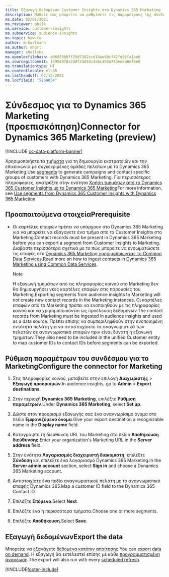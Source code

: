 ```yaml
---
title: Εξαγωγή δεδομένων Customer Insights στο Dynamics 365 Marketing
description: Μάθετε πώς μπορείτε να ρυθμίσετε τις παραμέτρους της σύνδεσης με το Dynamics 365 Marketing.
ms.date: 02/01/2021
ms.reviewer: philk
ms.service: customer-insights
ms.subservice: audience-insights
ms.topic: how-to
author: m-hartmann
ms.author: mhart
manager: shellyha
ms.openlocfilehash: a06920b8ff25d7102ccd14ae68cf42fe91fa1ee6
ms.sourcegitcommit: 139548f8a2d0f24d54c4a6c404a743eeeb8ef8e0
ms.translationtype: HT
ms.contentlocale: el-GR
ms.lasthandoff: 02/15/2021
ms.locfileid: "5269054"
---
```

# <a name="connector-for-dynamics-365-marketing-preview"></a><span data-ttu-id="0f81c-103">Σύνδεσμος για το Dynamics 365 Marketing (προεπισκόπηση)</span><span class="sxs-lookup"><span data-stu-id="0f81c-103">Connector for Dynamics 365 Marketing (preview)</span></span>

[!INCLUDE [cc-data-platform-banner](../includes/cc-data-platform-banner.md)]

<span data-ttu-id="0f81c-104">Χρησιμοποιήστε τα [τμήματα](segments.md) για τη δημιουργία εκστρατειών και την επικοινωνία με συγκεκριμένες ομάδες πελατών με το Dynamics 365 Marketing.</span><span class="sxs-lookup"><span data-stu-id="0f81c-104">Use [segments](segments.md) to generate campaigns and contact specific groups of customers with Dynamics 365 Marketing.</span></span> <span data-ttu-id="0f81c-105">Για περισσότερες πληροφορίες, ανατρέξτε στην ενότητα [Χρήση τμημάτων από το Dynamics 365 Customer Insights με το Dynamics 365 Marketing](https://docs.microsoft.com/dynamics365/marketing/customer-insights-segments)</span><span class="sxs-lookup"><span data-stu-id="0f81c-105">For more information, see [Use segments from Dynamics 365 Customer Insights with Dynamics 365 Marketing](https://docs.microsoft.com/dynamics365/marketing/customer-insights-segments)</span></span>

## <a name="prerequisite"></a><span data-ttu-id="0f81c-106">Προαπαιτούμενα στοιχεία</span><span class="sxs-lookup"><span data-stu-id="0f81c-106">Prerequisite</span></span>

- <span data-ttu-id="0f81c-107">Οι καρτέλες επαφών πρέπει να υπάρχουν στο Dynamics 365 Marketing για να μπορείτε να εξαγάγετε ένα τμήμα από το Customer Insights στο Marketing.</span><span class="sxs-lookup"><span data-stu-id="0f81c-107">Contact records must be present in Dynamics 365 Marketing before you can export a segment from Customer Insights to Marketing.</span></span> <span data-ttu-id="0f81c-108">Διαβάστε περισσότερα σχετικά με το πώς μπορείτε να ενσωματώσετε τις επαφές στο [Dynamics 365 Marketing χρησιμοποιώντας το Common Data Services](connect-power-query.md).</span><span class="sxs-lookup"><span data-stu-id="0f81c-108">Read more on how to ingest contacts in [Dynamics 365 Marketing using Common Data Services](connect-power-query.md).</span></span>

  > [!NOTE]
  > <span data-ttu-id="0f81c-109">Η εξαγωγή τμημάτων από τις πληροφορίες κοινού στο Marketing δεν θα δημιουργήσει νέες καρτέλες επαφών στις παρουσίες του Marketing.</span><span class="sxs-lookup"><span data-stu-id="0f81c-109">Exporting segments from audience insights to Marketing will not create new contact records in the Marketing instances.</span></span> <span data-ttu-id="0f81c-110">Οι καρτέλες επαφών από το Marketing πρέπει να ενοποιηθούν με τις πληροφορίες κοινού και να χρησιμοποιούνται ως προέλευση δεδομένων.</span><span class="sxs-lookup"><span data-stu-id="0f81c-110">The contact records from Marketing must be ingested in audience insights and used as a data source.</span></span> <span data-ttu-id="0f81c-111">Πρέπει επίσης να συμπεριληφθούν στην ενοποιημένη οντότητα πελάτη για να αντιστοιχίσετε τα αναγνωριστικά των πελατών σε αναγνωριστικά επαφών πριν είναι δυνατή η εξαγωγή τμημάτων.</span><span class="sxs-lookup"><span data-stu-id="0f81c-111">They also need to be included in the unified Customer entity to map customer IDs to contact IDs before segments can be exported.</span></span>

## <a name="configure-the-connector-for-marketing"></a><span data-ttu-id="0f81c-112">Ρύθμιση παραμέτρων του συνδέσμου για το Marketing</span><span class="sxs-lookup"><span data-stu-id="0f81c-112">Configure the connector for Marketing</span></span>

1. <span data-ttu-id="0f81c-113">Στις πληροφορίες κοινού, μεταβείτε στην επιλογή **Διαχειριστής** > **Εξαγωγή προορισμών**.</span><span class="sxs-lookup"><span data-stu-id="0f81c-113">In audience insights, go to **Admin** > **Export destinations**.</span></span>

1. <span data-ttu-id="0f81c-114">Στην περιοχή **Dynamics 365 Marketing**, επιλέξτε **Ρύθμιση παραμέτρων**.</span><span class="sxs-lookup"><span data-stu-id="0f81c-114">Under **Dynamics 365 Marketing**, select **Set up**.</span></span>

1. <span data-ttu-id="0f81c-115">Δώστε στον προορισμό εξαγωγής σας ένα αναγνωρίσιμο όνομα στο πεδίο **Εμφανιζόμενο όνομα**.</span><span class="sxs-lookup"><span data-stu-id="0f81c-115">Give your export destination a recognizable name in the **Display name** field.</span></span>

1. <span data-ttu-id="0f81c-116">Καταγράψτε τη διεύθυνση URL του Marketing στο πεδίο **Αποθήκευση διεύθυνσης**.</span><span class="sxs-lookup"><span data-stu-id="0f81c-116">Enter your organization's Marketing URL in the **Server address** field.</span></span>

1. <span data-ttu-id="0f81c-117">Στην ενότητα **Λογαριασμός διαχειριστή διακομιστή**, επιλέξτε **Σύνδεση** και επιλέξτε ένα λογαριασμό Dynamics 365 Marketing.</span><span class="sxs-lookup"><span data-stu-id="0f81c-117">In the **Server admin account** section, select **Sign in** and choose a Dynamics 365 Marketing account.</span></span>

1. <span data-ttu-id="0f81c-118">Αντιστοιχίστε ένα πεδίο αναγνωριστικού πελάτη με το αναγνωριστικό επαφής Dynamics 365.</span><span class="sxs-lookup"><span data-stu-id="0f81c-118">Map a customer ID field to the Dynamics 365 Contact ID.</span></span>

1. <span data-ttu-id="0f81c-119">Επιλέξτε **Επόμενο**.</span><span class="sxs-lookup"><span data-stu-id="0f81c-119">Select **Next**.</span></span>

1. <span data-ttu-id="0f81c-120">Επιλέξτε ένα ή περισσότερα τμήματα.</span><span class="sxs-lookup"><span data-stu-id="0f81c-120">Choose one or more segments.</span></span>

1. <span data-ttu-id="0f81c-121">Επιλέξτε **Αποθήκευση**.</span><span class="sxs-lookup"><span data-stu-id="0f81c-121">Select **Save**.</span></span>

## <a name="export-the-data"></a><span data-ttu-id="0f81c-122">Εξαγωγή δεδομένων</span><span class="sxs-lookup"><span data-stu-id="0f81c-122">Export the data</span></span>

<span data-ttu-id="0f81c-123">Μπορείτε να [εξαγάγετε δεδομένα κατόπιν απαίτησης](export-destinations.md).</span><span class="sxs-lookup"><span data-stu-id="0f81c-123">You can [export data on demand](export-destinations.md).</span></span> <span data-ttu-id="0f81c-124">Η εξαγωγή θα εκτελεστεί επίσης με κάθε [προγραμματισμένη ανανέωση](system.md#schedule-tab).</span><span class="sxs-lookup"><span data-stu-id="0f81c-124">The export will also run with every [scheduled refresh](system.md#schedule-tab).</span></span>


[!INCLUDE[footer-include](../includes/footer-banner.md)]